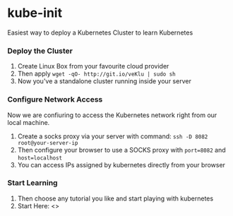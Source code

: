 # kube-init

Easiest way to deploy a Kubernetes Cluster to learn Kubernetes

### Deploy the Cluster

1. Create Linux Box from your favourite cloud provider
2. Then apply `wget -qO- http://git.io/veKlu | sudo sh`
3. Now you've a standalone cluster running inside your server

### Configure Network Access
Now we are confiuring to access the Kubernetes network right from our local machine.

1. Create a socks proxy via your server with command: `ssh -D 8082 root@your-server-ip`
2. Then configure your browser to use a SOCKS proxy with `port=8082` and `host=localhost`
3. You can access IPs assigned by kubernetes directly from your browser

### Start Learning
1. Then choose any tutorial you like and start playing with kubernetes
2. Start Here: <>
